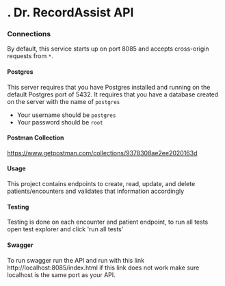 ﻿# . Dr. RecordAssist API

### Connections

By default, this service starts up on port 8085 and accepts cross-origin requests from `*`.

#### Postgres

This server requires that you have Postgres installed and running on the default Postgres port of 5432. It requires that you have a database created on the server with the name of `postgres`
- Your username should be `postgres`
- Your password should be `root`

#### Postman Collection
https://www.getpostman.com/collections/9378308ae2ee2020163d

#### Usage  
This project contains endpoints to create, read, update, and delete patients/encounters and validates that information accordingly

#### Testing 
Testing is done on each encounter and patient endpoint, to run all tests open test explorer and click 'run all tests' 

#### Swagger
To run swagger run the API and run with this link http://localhost:8085/index.html if this link does not work make sure localhost is the same port as your API.